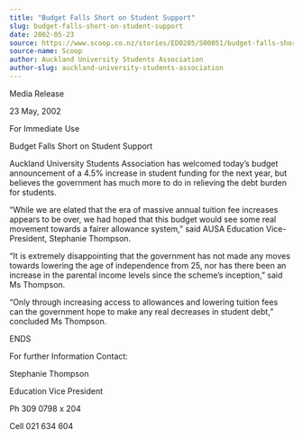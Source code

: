 ```yaml
---
title: "Budget Falls Short on Student Support"
slug: budget-falls-short-on-student-support
date: 2002-05-23
source: https://www.scoop.co.nz/stories/ED0205/S00051/budget-falls-short-on-student-support.htm
source-name: Scoop
author: Auckland University Students Association
author-slug: auckland-university-students-association
---
```



<p>Media Release</p>

<p>23 May, 2002</p>

<p>For Immediate
Use</p>



<p>Budget Falls Short on Student Support</p>

<p>Auckland
University Students Association has welcomed today’s budget
announcement of a 4.5% increase in student funding for the
next year, but believes the government has much more to do
in relieving the debt burden for students.</p>

<p>“While we are
elated that the era of massive annual tuition fee increases
appears to be over, we had hoped that this budget would see
some real movement towards a fairer allowance system,” said
AUSA Education Vice-President, Stephanie Thompson.<p>

<p>“It is
extremely disappointing that the government has not made any
moves towards lowering the age of independence from 25, nor
has there been an increase in the parental income levels
since the scheme’s inception,” said Ms Thompson.</p>

<p>“Only
through increasing access to allowances and lowering tuition
fees can the government hope to make any real decreases in
student debt,” concluded Ms Thompson.</p>



<p>ENDS</p>



<p>For
further Information Contact:</p>



<p>Stephanie
Thompson</p>

<p>Education Vice President</p>

<p>Ph 309 0798 x
204</p>

<p>Cell 021 634
604</p>






<!--



